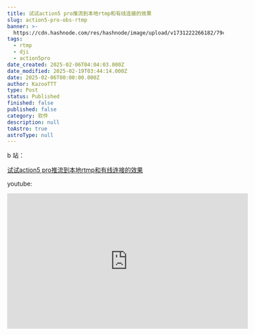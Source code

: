 ```yaml
---
title: 试试action5 pro推流到本地rtmp和有线连接的效果
slug: action5-pro-obs-rtmp
banner: >-
  https://cdn.hashnode.com/res/hashnode/image/upload/v1731222266182/79cc2982-584c-4638-bcb2-472a5705c668.jpeg
tags:
  - rtmp
  - dji
  - action5pro
date_created: 2025-02-06T04:04:03.000Z
date_modified: 2025-02-19T03:44:14.000Z
date: 2025-02-06T00:00:00.000Z
author: KazooTTT
type: Post
status: Published
finished: false
published: false
category: 软件
description: null
toAstro: true
astroType: null
---
```


b 站：

[试试action5 pro推流到本地rtmp和有线连接的效果](<https://www.bilibili.com/video/BV13L17YdE9f/>)

youtube:

<iframe width="560" height="315" src="https://www.youtube.com/embed/S0y06TkFC_A" frameborder="0" allow="accelerometer; autoplay; clipboard-write; encrypted-media; gyroscope; picture-in-picture" allowfullscreen></iframe>

